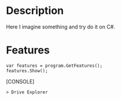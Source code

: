 # Description
 Here I imagine something and try do it on C#.

# Features
```CSharp
var features = program.GetFeatures();
features.Show();
```

[CONSOLE]
```
> Drive Explorer
```

